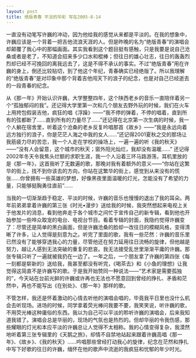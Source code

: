 ```yaml
---
layout: post
title: 绝版青春 平淡的华彩 写在2005-8-14
---
```




一直没有动笔写许巍的冲动，因为他给我的感觉从来都是平淡的。在我的想象中，许巍应该是一个背着一把吉他流浪天涯的人。但是昨晚的名为“绝版青春”的演唱会却颠覆了我心中的那幅画面。其实我看到这个题目挺有感触，只是我要是说自己沧桑或者是老了，不知道会招来多少口水和棍棒；但往日的雄心壮志，往日的轰轰烈烈却已经不可挽回的离我远去了，这是不得不承认的事实。不过“绝版青春”用在许巍的身上，倒还比较贴切，到了他这个年纪，青春确实已经绝版了。所以我理解的“绝版青春”是对印象中那个背着吉他闯天下的浪子的纪念，也是对自己已经逝去的一段青春的纪念。

从《那一年》开始认识许巍，大学整整四年，这个陕西老乡的音乐一直陪伴着另一个“孤独郁闷的我”。还记得大学里第一次和几个朋友去野外玩的时候，我们在火车上用挎包假装吉他，疯狂的唱《浮躁》——“我不停的弹着，不停的唱着，直到所有的弦都断了……直到所有的力量尽了……”还记得在北京第一次生病的时候，我一个人躺在宿舍里，听着这个沧桑的老乡反复吟唱那首《故乡》——“我是永远向着远方独行的浪子，你是茫茫人海之中我的女人……”还记得2001夏秋之交的那场让我筋疲力尽的苦恋，我一个人走在学校的操场上，一遍一遍的听《我的秋天》——“没有人会留意，这个城市的秋天；窗外阳光灿烂，我却没有温暖……” 还记得2002年冬天令我焦头烂额的求职生涯，我一个人沿着三环马路游荡，耳机里放的是《那一年》，这首我听了无数遍的歌，那晚对我有着额外的意义——“你站在这繁华的街上，找不到你该去的方向，你站在这繁华的街上，感觉到从来没有的慌张……你曾拥有一些英雄的梦想，好像黑夜里面温暖的灯光，怎能没有了希望的力量，只能够挺胸勇往直前”……

当我的一切渐渐趋于稳定、平淡的时候，许巍的音乐也慢慢的退出了我的耳朵。两年前弟弟拿着许巍的第三张《时光•漫步》送给我的时候，我突然想起来电视上关于他发片的消息，看到他奔走于各个城市之间忙于宣传自己的新专辑，看到他也开始参加一些哗众取宠的电台、电视台节目。看着专辑的封面，我隐约觉得许巍变了：尽管还是简单的黑白画面，但是许巍沧桑的脸却一改往日的模糊风格，变得清晰了许多，让人觉得是刻意为之。听完了里面的歌，我有一些茫然：许巍的音乐里已然没有了能够穿透我心的力量，尽管他还在努力延用往日流畅的旋律，但他越是努力，越让人感到无法突破的重复的悲哀。我无法接受乱世里渐渐平庸的许巍。那张专辑只听了一遍就被我扔在一边了。一年之后，一个朋友拿了许巍的第四张《每一刻都是崭新的》送给我，我甚至都没有听完，《喝茶去》和《小鱼的理想》让我觉得这简直不是许巍写的歌。于是我开始赞同一种说法——“艺术家是需要孤独的”，今天站在台前光鲜的许巍或许再也无法也不愿意回到曾经的挣扎、矛盾和茫然中，再也不能写出《在别处》、《那一年》那样的歌。

不管怎样，我还是怀着激动的心情去听他的演唱会唱的，毕竟我平日里也没什么机会去听现场。进场的时候，同学拿着荧光棒问我要不要，我笑笑说，听许巍的歌，不用荧光棒这种庸俗的东西。我以为自己可以平淡的聆听许巍的演唱会，后来我知道我错了。演唱会总是华丽的，现场的气氛也是热烈的。但却华丽的令我伤感，那些耀眼的灯光和本应平淡的许巍总让人觉得不太相称。我的心情变得复杂，我漠然地听着第三张专辑里的《天鹅之旅》，却情不自禁地站起来跟着许巍高唱《那一年》、《故乡》、《我的秋天》……吟唱那些曾经打动我心的旋律，纪念在茫然和挣扎中写下好歌的往日的许巍，缅怀在他的歌声中流逝的我疯狂和忧郁的年少时光。 
